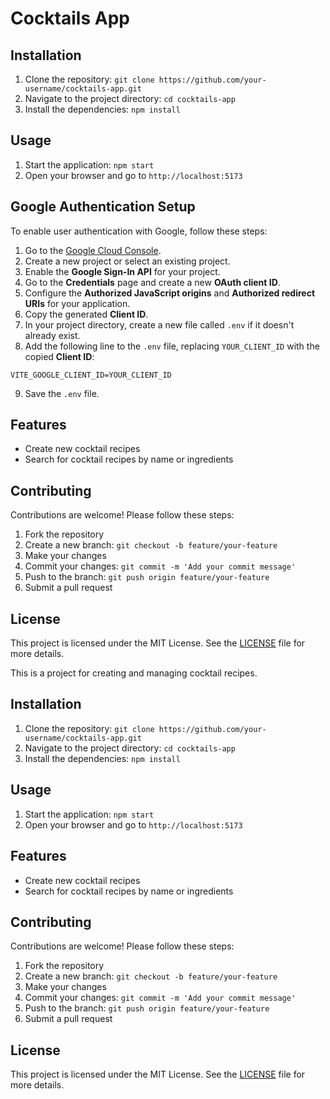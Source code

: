 # Cocktails App

## Installation

1. Clone the repository: `git clone https://github.com/your-username/cocktails-app.git`
2. Navigate to the project directory: `cd cocktails-app`
3. Install the dependencies: `npm install`

## Usage

1. Start the application: `npm start`
2. Open your browser and go to `http://localhost:5173`

## Google Authentication Setup

To enable user authentication with Google, follow these steps:

1. Go to the [Google Cloud Console](https://console.cloud.google.com/).
2. Create a new project or select an existing project.
3. Enable the **Google Sign-In API** for your project.
4. Go to the **Credentials** page and create a new **OAuth client ID**.
5. Configure the **Authorized JavaScript origins** and **Authorized redirect URIs** for your application.
6. Copy the generated **Client ID**.
7. In your project directory, create a new file called `.env` if it doesn't already exist.
8. Add the following line to the `.env` file, replacing `YOUR_CLIENT_ID` with the copied **Client ID**:

```
VITE_GOOGLE_CLIENT_ID=YOUR_CLIENT_ID
```

9. Save the `.env` file.

## Features

- Create new cocktail recipes
- Search for cocktail recipes by name or ingredients

## Contributing

Contributions are welcome! Please follow these steps:

1. Fork the repository
2. Create a new branch: `git checkout -b feature/your-feature`
3. Make your changes
4. Commit your changes: `git commit -m 'Add your commit message'`
5. Push to the branch: `git push origin feature/your-feature`
6. Submit a pull request

## License

This project is licensed under the MIT License. See the [LICENSE](LICENSE) file for more details.

This is a project for creating and managing cocktail recipes.

## Installation

1. Clone the repository: `git clone https://github.com/your-username/cocktails-app.git`
2. Navigate to the project directory: `cd cocktails-app`
3. Install the dependencies: `npm install`

## Usage

1. Start the application: `npm start`
2. Open your browser and go to `http://localhost:5173`

## Features

- Create new cocktail recipes
- Search for cocktail recipes by name or ingredients

## Contributing

Contributions are welcome! Please follow these steps:

1. Fork the repository
2. Create a new branch: `git checkout -b feature/your-feature`
3. Make your changes
4. Commit your changes: `git commit -m 'Add your commit message'`
5. Push to the branch: `git push origin feature/your-feature`
6. Submit a pull request

## License

This project is licensed under the MIT License. See the [LICENSE](LICENSE) file for more details.
